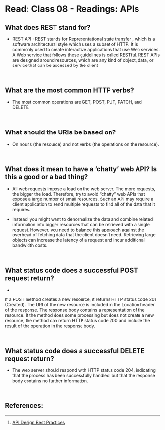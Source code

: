 # Read: Class 08 - Readings: APIs

## What does REST stand for?
- REST API : REST stands for Representational state transfer , which is a software architectural style which uses a subset of HTTP. It is commonly used to create interactive applications that use Web services. A Web service that follows these guidelines is called RESTful. REST APIs are designed around resources, which are any kind of object, data, or service that can be accessed by the client

<p>&nbsp;</p>

## What are the most common HTTP verbs?
- The most common operations are GET, POST, PUT, PATCH, and DELETE.

<p>&nbsp;</p>

## What should the URIs be based on?
- On nouns (the resource) and not verbs (the operations on the resource).

<p>&nbsp;</p>

## What does it mean to have a ‘chatty’ web API? Is this a good or a bad thing?
- All web requests impose a load on the web server. The more requests, the bigger the load. Therefore, try to avoid “chatty” web APIs that expose a large number of small resources. Such an API may require a client application to send multiple requests to find all of the data that it requires. 


- Instead, you might want to denormalize the data and combine related information into bigger resources that can be retrieved with a single request. However, you need to balance this approach against the overhead of fetching data that the client doesn’t need. Retrieving large objects can increase the latency of a request and incur additional bandwidth costs.

<p>&nbsp;</p>

## What status code does a successful POST request return?
-
If a POST method creates a new resource, it returns HTTP status code 201 (Created). The URI of the new resource is included in the Location header of the response. The response body contains a representation of the resource. If the method does some processing but does not create a new resource, the method can return HTTP status code 200 and include the result of the operation in the response body.

<p>&nbsp;</p>

## What status code does a successful DELETE request return?
- The web server should respond with HTTP status code 204, indicating that the process has been successfully handled, but that the response body contains no further information.


<p>&nbsp;</p>


## References:
---

1. [API Design Best Practices](https://docs.microsoft.com/en-us/azure/architecture/best-practices/api-design)








